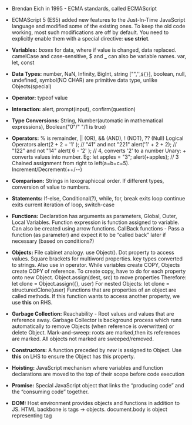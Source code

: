* Brendan Eich in 1995 - ECMA standards, called ECMAScript

* ECMAScript 5 (ES5) added new features to the Just-In-Time JavaScript language and modified some of the existing ones. To keep the old code working, most such modifications are off by default. You need to explicitly enable them with a special directive: **use strict**.
* **Variables:** _boxes_ for data, where if value is changed, data replaced. camelCase and case-sensitive, $ and _ can also be variable names. var, let, const
* **Data Types:** number, NaN, Infinity, BigInt, string ["",'',`${}`], boolean, null, undefined, symbol(NO CHAR) are primitive data type, unlike Objects(special)
* **Operator:** typeof value
* **Interaction:** alert, prompt(input), confirm(question)
* **Type Conversions:** String, Number(automatic in mathematical expressions), Boolean("0"/" "/1 is true)
* **Operators:** % is remainder, || (OR), && (AND), ! (NOT), ?? (Null) Logical Operators
alert(2 + 2 + '1' ); // "41" and not "221"
alert('1' + 2 + 2); // "122" and not "14"
alert( 6 - '2' ); // 4, converts '2' to a number
Unary: + converts values into number. Eg: let apples = "3"; alert(+apples); // 3
Chained assignment from right to left(a=b=c=5). Increment/Decrement(++/--)
* **Comparison:** Strings in lexographiccal order. If different types, conversion of value to numbers.
* **Statements:** If-else, Conditional(?), while, for, break exits loop continue exits current iteration of loop, switch-case
* **Functions:** Declaration has arguments as parameters, Global, Outer, Local Variables. Function expression is function assigned to variable. Can also be created using arrow functions.
CallBack functions -  Pass a function (as parameter) and expect it to be “called back” later if necessary (based on conditions?)

* **Objects:** File cabinet analogy. use Object(). Dot property to access values. Square brackets for multiword properties. key types converted to strings. Also use _in_ operator. While variables create COPY, Objects create COPY of reference.
To create copy, have to do for each property onto new Object. 
Object.assign(dest, src) to move properties
Therefore: let clone = Object.assign({}, user)
For nested Objects: let clone = structuredClone(user) 
Functions that are properties of an object are called methods. If this function wants to access another property, we use **this** on RHS.
* **Garbage Collection:** Reachability - Root values and values that are reference away. Garbage Collector is background process which runs automatically to remove Objects (when reference is overwritten) or delete Object. 
Mark-and-sweep: roots are marked,then its references are marked. All objects not marked are sweeped/removed.
* **Constructors:** A function preceded by _new_ is assigned to Object.
Use **this** on LHS to ensure the Object has this property.

* **Hoisting:** JavaScript mechanism where variables and function declarations are moved to the top of their scope before code execution
* **Promise:** Special JavaScript object that links the “producing code” and the “consuming code” together.
* **DOM:** Host environment provides objects and functions in addition to JS. HTML backbone is tags -> objects. 
document.body is object representing <body> tag